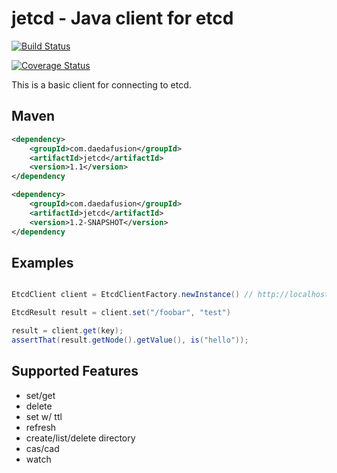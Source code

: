 # jetcd - Java client for etcd

[![Build Status](https://travis-ci.org/daedafusion/jetcd.svg?branch=master)](https://travis-ci.org/daedafusion/jetcd)

[![Coverage Status](https://coveralls.io/repos/github/daedafusion/jetcd/badge.svg?branch=master)](https://coveralls.io/github/daedafusion/jetcd?branch=master)

This is a basic client for connecting to etcd.

## Maven

```xml
<dependency>
    <groupId>com.daedafusion</groupId>
    <artifactId>jetcd</artifactId>
    <version>1.1</version>
</dependency
```

```xml
<dependency>
    <groupId>com.daedafusion</groupId>
    <artifactId>jetcd</artifactId>
    <version>1.2-SNAPSHOT</version>
</dependency
```

## Examples

```java

EtcdClient client = EtcdClientFactory.newInstance() // http://localhost:4001

EtcdResult result = client.set("/foobar", "test")

result = client.get(key);
assertThat(result.getNode().getValue(), is("hello"));
```

## Supported Features

* set/get
* delete
* set w/ ttl
* refresh
* create/list/delete directory
* cas/cad
* watch
